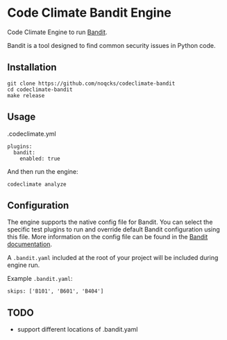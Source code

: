 # Code Climate Bandit Engine

Code Climate Engine to run [Bandit](https://github.com/PyCQA/bandit).

Bandit is a tool designed to find common security issues in Python code.

## Installation

```
git clone https://github.com/noqcks/codeclimate-bandit
cd codeclimate-bandit
make release
```

## Usage

.codeclimate.yml
```
plugins:
  bandit:
    enabled: true
```

And then run the engine:

```
codeclimate analyze
```

## Configuration

The engine supports the native config file for Bandit. You can select the specific test plugins to run and override default Bandit configuration using this file. More information on the config file can be found in the [Bandit documentation](https://docs.openstack.org/bandit/latest/config.html).

A `.bandit.yaml` included at the root of your project will be included during engine run.

Example `.bandit.yaml`:

```
skips: ['B101', 'B601', 'B404']
```

## TODO

- support different locations of .bandit.yaml
